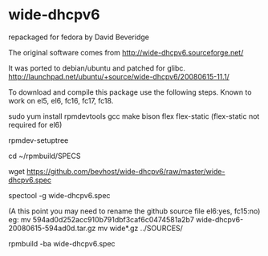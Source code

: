 wide-dhcpv6
===========

repackaged for fedora by David Beveridge


The original software comes from
http://wide-dhcpv6.sourceforge.net/

It was ported to debian/ubuntu and patched for glibc.
http://launchpad.net/ubuntu/+source/wide-dhcpv6/20080615-11.1/


To download and compile this package use the following steps.
Known to work on el5, el6, fc16, fc17, fc18.

  sudo yum install rpmdevtools gcc make bison flex flex-static 	 (flex-static not required for el6)

  rpmdev-setuptree

  cd ~/rpmbuild/SPECS

  wget https://github.com/bevhost/wide-dhcpv6/raw/master/wide-dhcpv6.spec

  spectool -g wide-dhcpv6.spec

(A this point you may need to rename the github source file el6:yes, fc15:no)
eg:
  mv 594ad0d252acc910b791dbf3caf6c0474581a2b7 wide-dhcpv6-20080615-594ad0d.tar.gz
  mv wide*.gz ../SOURCES/

  rpmbuild -ba wide-dhcpv6.spec


